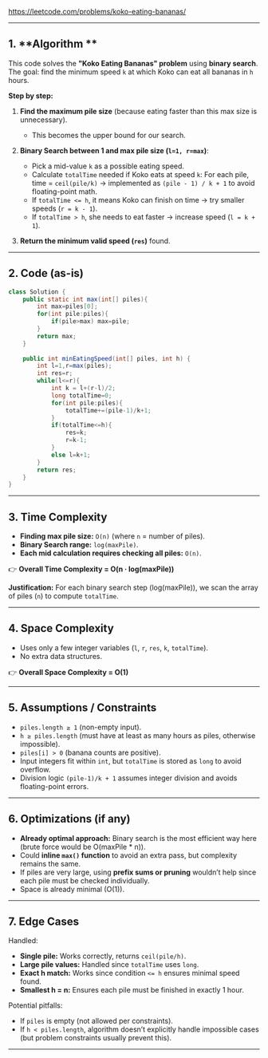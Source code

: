 https://leetcode.com/problems/koko-eating-bananas/

---

## 1. **Algorithm **

This code solves the **"Koko Eating Bananas" problem** using **binary search**.
The goal: find the minimum speed `k` at which Koko can eat all bananas in `h` hours.

**Step by step:**

1. **Find the maximum pile size** (because eating faster than this max size is unnecessary).

   * This becomes the upper bound for our search.

2. **Binary Search between 1 and max pile size (`l=1, r=max`)**:

   * Pick a mid-value `k` as a possible eating speed.
   * Calculate `totalTime` needed if Koko eats at speed `k`:
     For each pile, time = `ceil(pile/k)` → implemented as `(pile - 1) / k + 1` to avoid floating-point math.
   * If `totalTime <= h`, it means Koko can finish on time → try smaller speeds (`r = k - 1`).
   * If `totalTime > h`, she needs to eat faster → increase speed (`l = k + 1`).

3. **Return the minimum valid speed (`res`)** found.

---

## 2. **Code (as-is)**

```java
class Solution {
    public static int max(int[] piles){
        int max=piles[0];
        for(int pile:piles){
            if(pile>max) max=pile;
        }
        return max;
    }
    
    public int minEatingSpeed(int[] piles, int h) {
        int l=1,r=max(piles);
        int res=r;
        while(l<=r){
            int k = l+(r-l)/2;
            long totalTime=0;
            for(int pile:piles){
                totalTime+=(pile-1)/k+1;
            }
            if(totalTime<=h){
                res=k;
                r=k-1;
            }
            else l=k+1;
        }
        return res;
    }
}
```

---

## 3. **Time Complexity**

* **Finding max pile size:** `O(n)` (where `n` = number of piles).
* **Binary Search range:** `log(maxPile)`.
* **Each mid calculation requires checking all piles:** `O(n)`.

👉 **Overall Time Complexity = O(n · log(maxPile))**

**Justification:** For each binary search step (log(maxPile)), we scan the array of piles (`n`) to compute `totalTime`.

---

## 4. **Space Complexity**

* Uses only a few integer variables (`l`, `r`, `res`, `k`, `totalTime`).
* No extra data structures.

👉 **Overall Space Complexity = O(1)**

---

## 5. **Assumptions / Constraints**

* `piles.length ≥ 1` (non-empty input).
* `h ≥ piles.length` (must have at least as many hours as piles, otherwise impossible).
* `piles[i] > 0` (banana counts are positive).
* Input integers fit within `int`, but `totalTime` is stored as `long` to avoid overflow.
* Division logic `(pile-1)/k + 1` assumes integer division and avoids floating-point errors.

---

## 6. **Optimizations (if any)**

* **Already optimal approach:** Binary search is the most efficient way here (brute force would be O(maxPile \* n)).
* Could **inline `max()` function** to avoid an extra pass, but complexity remains the same.
* If piles are very large, using **prefix sums or pruning** wouldn’t help since each pile must be checked individually.
* Space is already minimal (O(1)).

---

## 7. **Edge Cases**

Handled:

* **Single pile:** Works correctly, returns `ceil(pile/h)`.
* **Large pile values:** Handled since `totalTime` uses `long`.
* **Exact h match:** Works since condition `<= h` ensures minimal speed found.
* **Smallest h = n:** Ensures each pile must be finished in exactly 1 hour.

Potential pitfalls:

* If `piles` is empty (not allowed per constraints).
* If `h < piles.length`, algorithm doesn’t explicitly handle impossible cases (but problem constraints usually prevent this).

---

